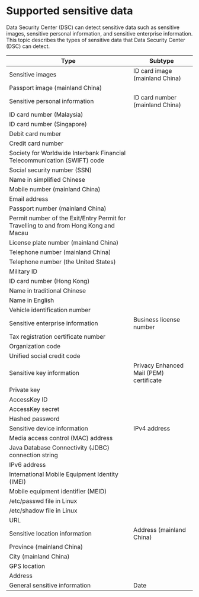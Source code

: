 # Supported sensitive data

Data Security Center \(DSC\) can detect sensitive data such as sensitive images, sensitive personal information, and sensitive enterprise information. This topic describes the types of sensitive data that Data Security Center \(DSC\) can detect.

|Type|Subtype|
|----|-------|
|Sensitive images|ID card image \(mainland China\)|
|Passport image \(mainland China\)|
|Sensitive personal information|ID card number \(mainland China\)|
|ID card number \(Malaysia\)|
|ID card number \(Singapore\)|
|Debit card number|
|Credit card number|
|Society for Worldwide Interbank Financial Telecommunication \(SWIFT\) code|
|Social security number \(SSN\)|
|Name in simplified Chinese|
|Mobile number \(mainland China\)|
|Email address|
|Passport number \(mainland China\)|
|Permit number of the Exit/Entry Permit for Travelling to and from Hong Kong and Macau|
|License plate number \(mainland China\)|
|Telephone number \(mainland China\)|
|Telephone number \(the United States\)|
|Military ID|
|ID card number \(Hong Kong\)|
|Name in traditional Chinese|
|Name in English|
|Vehicle identification number|
|Sensitive enterprise information|Business license number|
|Tax registration certificate number|
|Organization code|
|Unified social credit code|
|Sensitive key information|Privacy Enhanced Mail \(PEM\) certificate|
|Private key|
|AccessKey ID|
|AccessKey secret|
|Hashed password|
|Sensitive device information|IPv4 address|
|Media access control \(MAC\) address|
|Java Database Connectivity \(JDBC\) connection string|
|IPv6 address|
|International Mobile Equipment Identity \(IMEI\)|
|Mobile equipment identifier \(MEID\)|
|/etc/passwd file in Linux|
|/etc/shadow file in Linux|
|URL|
|Sensitive location information|Address \(mainland China\)|
|Province \(mainland China\)|
|City \(mainland China\)|
|GPS location|
|Address|
|General sensitive information|Date|

